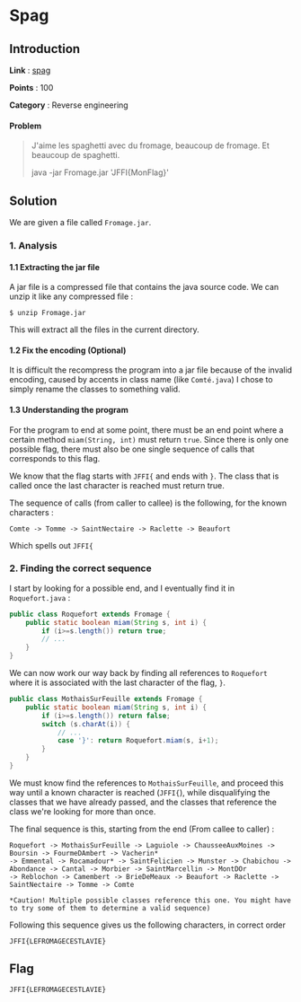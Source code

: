 # Spag

## Introduction

**Link** : [spag](https://ctf.hackin.ca/challenges#spag-160)

**Points** : 100

**Category** : Reverse engineering

#### Problem

> J'aime les spaghetti avec du fromage, beaucoup de fromage. 
> Et beaucoup de spaghetti.
>
> java -jar Fromage.jar 'JFFI{MonFlag}'

## Solution

We are given a file called `Fromage.jar`. 

### 1. Analysis

#### 1.1 Extracting the jar file

A jar file is a compressed file that contains the java source code. We can unzip it like any compressed file :

```
$ unzip Fromage.jar
```

This will extract all the files in the current directory.

#### 1.2 Fix the encoding (Optional)

It is difficult the recompress the program into a jar file because of the invalid encoding, caused by accents in class name (like `Comté.java`)
I chose to simply rename the classes to something valid.

#### 1.3 Understanding the program

For the program to end at some point, there must be an end point where a certain method `miam(String, int)` must return `true`.
Since there is only one possible flag, there must also be one single sequence of calls that corresponds to this flag.

We know that the flag starts with `JFFI{` and ends with `}`. The class that is called once the last character is reached must return true.

The sequence of calls (from caller to callee) is the following, for the known characters :

```
Comte -> Tomme -> SaintNectaire -> Raclette -> Beaufort
```

Which spells out `JFFI{`

### 2. Finding the correct sequence

I start by looking for a possible end, and I eventually find it in `Roquefort.java` :

```java
public class Roquefort extends Fromage {
    public static boolean miam(String s, int i) {
        if (i>=s.length()) return true;
        // ...
    }
}
```

We can now work our way back by finding all references to `Roquefort` where it is associated with the last character of the flag, `}`.

```java
public class MothaisSurFeuille extends Fromage {
    public static boolean miam(String s, int i) {
        if (i>=s.length()) return false;
        switch (s.charAt(i)) {
            // ...
		    case '}': return Roquefort.miam(s, i+1); 
        }
    }
}
```

We must know find the references to `MothaisSurFeuille`, and proceed this way until a known character is reached (`JFFI{`),
while disqualifying the classes that we have already passed, and the classes that reference the class we're looking for more than once.

The final sequence is this, starting from the end (From callee to caller) :

```
Roquefort -> MothaisSurFeuille -> Laguiole -> ChausseeAuxMoines -> Boursin -> FourmeDAmbert -> Vacherin* 
-> Emmental -> Rocamadour* -> SaintFelicien -> Munster -> Chabichou -> Abondance -> Cantal -> Morbier -> SaintMarcellin -> MontDOr 
-> Reblochon -> Camembert -> BrieDeMeaux -> Beaufort -> Raclette -> SaintNectaire -> Tomme -> Comte

*Caution! Multiple possible classes reference this one. You might have to try some of them to determine a valid sequence)

```

Following this sequence gives us the following characters, in correct order

```
JFFI{LEFROMAGECESTLAVIE}
```

## Flag

```
JFFI{LEFROMAGECESTLAVIE}
```



